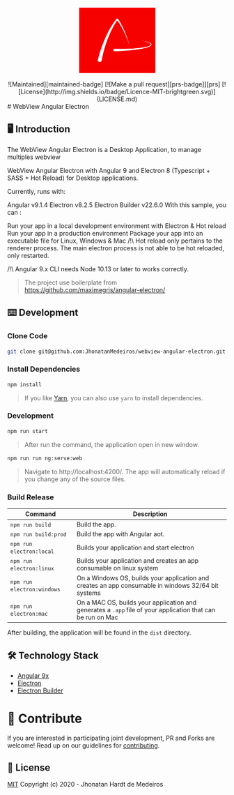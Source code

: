 <p align="center">
  <img src="./resources/icon.png" height="150" width="175" alt="WebView Angular Electron" />
</p>

<div align="center">
![Maintained][maintained-badge]
[![Make a pull request][prs-badge]][prs]
[![License](http://img.shields.io/badge/Licence-MIT-brightgreen.svg)](LICENSE.md)
</div>
# WebView Angular Electron

## 🖥 Introduction

The WebView Angular Electron is a Desktop Application, to manage multiples webview  

WebView Angular Electron with Angular 9 and Electron 8 (Typescript + SASS + Hot Reload) for Desktop applications.

Currently, runs with:

Angular v9.1.4
Electron v8.2.5
Electron Builder v22.6.0
With this sample, you can :

Run your app in a local development environment with Electron & Hot reload
Run your app in a production environment
Package your app into an executable file for Linux, Windows & Mac
/!\ Hot reload only pertains to the renderer process. The main electron process is not able to be hot reloaded, only restarted.

/!\ Angular 9.x CLI needs Node 10.13 or later to works correctly.

> The project use boilerplate from https://github.com/maximegris/angular-electron/

## ⌨️ Development

### Clone Code

```bash
git clone git@github.com:JhonatanMedeiros/webview-angular-electron.git
```

### Install Dependencies

```bash
npm install
```
> If you like [Yarn](https://yarnpkg.com/), you can also use `yarn` to install dependencies.


### Development

```bash
npm run start
```
> After run the command, the application open in new window.

```bash
npm run run ng:serve:web
```
> Navigate to http://localhost:4200/. The app will automatically reload if you change any of the source files.

### Build Release

|Command|Description|
|--|--|
|`npm run build`| Build the app. |
|`npm run build:prod`| Build the app with Angular aot. |
|`npm run electron:local`| Builds your application and start electron
|`npm run electron:linux`| Builds your application and creates an app consumable on linux system |
|`npm run electron:windows`| On a Windows OS, builds your application and creates an app consumable in windows 32/64 bit systems |
|`npm run electron:mac`|  On a MAC OS, builds your application and generates a `.app` file of your application that can be run on Mac |

After building, the application will be found in the `dist` directory.

## 🛠 Technology Stack

- [Angular 9x](https://angular.io/)
- [Electron](https://www.electronjs.org/)
- [Electron Builder](https://github.com/electron-userland/electron-builder)


# 🤝 Contribute

If you are interested in participating joint development, PR and Forks are welcome!
Read up on our guidelines for [contributing][contributing].

## 📜 License

[MIT][license] Copyright (c) 2020 - Jhonatan Hardt de Medeiros


[license-badge]: https://img.shields.io/badge/license-Apache2-blue.svg?style=style=flat-square
[license]: https://github.com/maximegris/angular-electron/blob/master/LICENSE.md
[prs-badge]: https://img.shields.io/badge/PRs-welcome-brightgreen.svg?style=flat
[prs]: http://makeapullrequest.com
[maintained-badge]: https://img.shields.io/badge/maintained-yes-brightgreen
[license]: https://github.com/JhonatanMedeiros/webview-angular-electron/blob/master/LICENSE
[contributing]: https://github.com/JhonatanMedeiros/webview-angular-electron/blob/master/CONTRIBUTING.md
